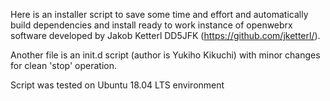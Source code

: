 Here is an installer script to save some time and effort 
and automatically build dependencies and install ready to work instance of openwebrx software developed by Jakob Ketterl DD5JFK 
(https://github.com/jketterl/).

Another file is an init.d script (author is Yukiho Kikuchi) with minor changes for clean 'stop' operation. 

Script was tested on Ubuntu 18.04 LTS environment
